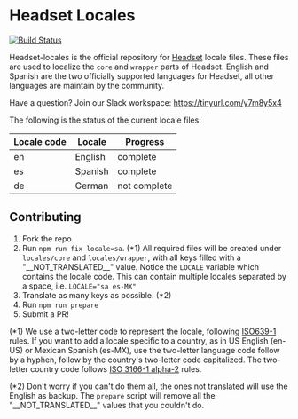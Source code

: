 # Headset Locales

[![Build
Status](https://travis-ci.org/headsetapp/headset-locales.svg?branch=master)](https://travis-ci.org/headsetapp/headset-locales)

Headset-locales is the official repository for [Headset](http://headsetapp.co) locale files. These files are used to
localize the `core` and `wrapper` parts of Headset.
English and Spanish are the two officially supported languages for Headset, all other languages are maintain by the
community.

Have a question? Join our Slack workspace: https://tinyurl.com/y7m8y5x4

The following is the status of the current locale files:

| Locale code | Locale | Progress |
|-------------|--------|----------|
| en | English | complete |
| es | Spanish | complete |
| de | German  | not complete |

## Contributing

1. Fork the repo
2. Run `npm run fix locale=sa`. (*1)
   All required files will be created under `locales/core` and `locales/wrapper`, with all keys filled with a "\_\_NOT_TRANSLATED\_\_" value.
   Notice the `LOCALE` variable which contains the locale code.
   This can contain multiple locales separated by a space, i.e. `LOCALE="sa es-MX"`
3. Translate as many keys as possible. (*2)
4. Run `npm run prepare`
5. Submit a PR!

(*1) We use a two-letter code to represent the locale, following [ISO639-1](https://en.wikipedia.org/wiki/List_of_ISO_639-1_codes) rules. If you want to add a locale specific to a country, as in US English (en-US) or Mexican Spanish (es-MX), use the two-letter language code follow by a hyphen, follow by the country's two-letter code capitalized.
The two-letter country code follows [ISO 3166-1 alpha-2](https://en.wikipedia.org/wiki/ISO_3166-1_alpha-2) rules.

(*2) Don't worry if you can't do them all, the ones not translated will use the English as backup. The `prepare` script will remove all the "\_\_NOT_TRANSLATED\_\_" values that you couldn't do.
